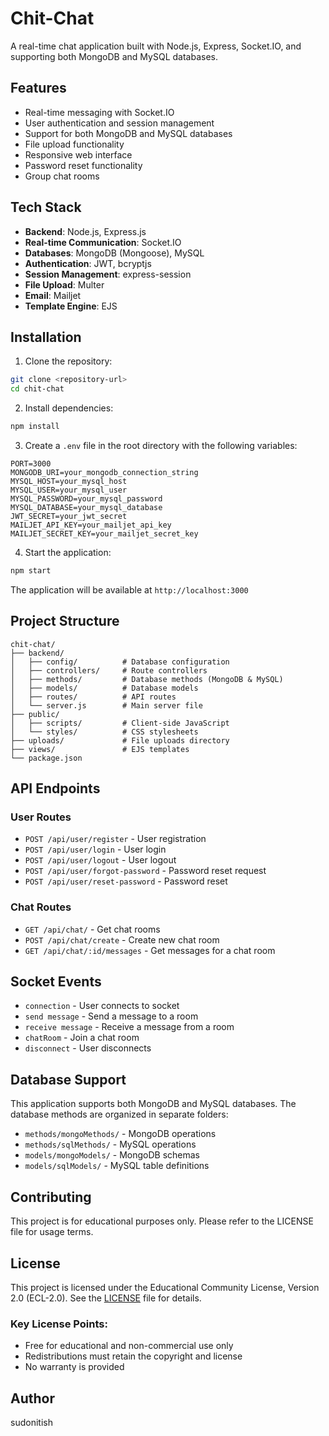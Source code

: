 # Chit-Chat

A real-time chat application built with Node.js, Express, Socket.IO, and supporting both MongoDB and MySQL databases.

## Features

- Real-time messaging with Socket.IO
- User authentication and session management
- Support for both MongoDB and MySQL databases
- File upload functionality
- Responsive web interface
- Password reset functionality
- Group chat rooms

## Tech Stack

- **Backend**: Node.js, Express.js
- **Real-time Communication**: Socket.IO
- **Databases**: MongoDB (Mongoose), MySQL
- **Authentication**: JWT, bcryptjs
- **Session Management**: express-session
- **File Upload**: Multer
- **Email**: Mailjet
- **Template Engine**: EJS

## Installation

1. Clone the repository:
```bash
git clone <repository-url>
cd chit-chat
```

2. Install dependencies:
```bash
npm install
```

3. Create a `.env` file in the root directory with the following variables:
```env
PORT=3000
MONGODB_URI=your_mongodb_connection_string
MYSQL_HOST=your_mysql_host
MYSQL_USER=your_mysql_user
MYSQL_PASSWORD=your_mysql_password
MYSQL_DATABASE=your_mysql_database
JWT_SECRET=your_jwt_secret
MAILJET_API_KEY=your_mailjet_api_key
MAILJET_SECRET_KEY=your_mailjet_secret_key
```

4. Start the application:
```bash
npm start
```

The application will be available at `http://localhost:3000`

## Project Structure

```
chit-chat/
├── backend/
│   ├── config/          # Database configuration
│   ├── controllers/     # Route controllers
│   ├── methods/         # Database methods (MongoDB & MySQL)
│   ├── models/          # Database models
│   ├── routes/          # API routes
│   └── server.js        # Main server file
├── public/
│   ├── scripts/         # Client-side JavaScript
│   └── styles/          # CSS stylesheets
├── uploads/             # File uploads directory
├── views/               # EJS templates
└── package.json
```

## API Endpoints

### User Routes
- `POST /api/user/register` - User registration
- `POST /api/user/login` - User login
- `POST /api/user/logout` - User logout
- `POST /api/user/forgot-password` - Password reset request
- `POST /api/user/reset-password` - Password reset

### Chat Routes
- `GET /api/chat/` - Get chat rooms
- `POST /api/chat/create` - Create new chat room
- `GET /api/chat/:id/messages` - Get messages for a chat room

## Socket Events

- `connection` - User connects to socket
- `send message` - Send a message to a room
- `receive message` - Receive a message from a room
- `chatRoom` - Join a chat room
- `disconnect` - User disconnects

## Database Support

This application supports both MongoDB and MySQL databases. The database methods are organized in separate folders:

- `methods/mongoMethods/` - MongoDB operations
- `methods/sqlMethods/` - MySQL operations
- `models/mongoModels/` - MongoDB schemas
- `models/sqlModels/` - MySQL table definitions

## Contributing

This project is for educational purposes only. Please refer to the LICENSE file for usage terms.

## License

This project is licensed under the Educational Community License, Version 2.0 (ECL-2.0). See the [LICENSE](LICENSE) file for details.

### Key License Points:
- Free for educational and non-commercial use only
- Redistributions must retain the copyright and license
- No warranty is provided

## Author

sudonitish
